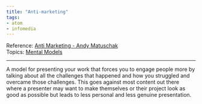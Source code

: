```yaml
---
title: "Anti-marketing"
tags:
- atom
- infomedia
---
```

Reference:  [Anti Marketing - Andy Matuschak](https://notes.andymatuschak.org/About_these_notes?stackedNotes=z21cgR9K3UcQ5a7yPsj2RUim3oM2TzdBByZu&stackedNotes=z4bK6LaSBRetDzuYkeCs3A8mJ8DufTbK4o6FS)  
Topics: [Mental Models](Topics/Mental%20Models.md)  

---

A model for presenting your work that forces you to engage people more by talking about all the challenges that happened and how you struggled and overcame those challenges. This goes against most content out there where a presenter may want to make themselves or their project look as good as possible but leads to less personal and less genuine presentation.